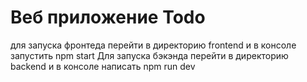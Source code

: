 # Веб приложение Todo

для запуска фронтеда перейти в директорию frontend и в консоле запустить npm start
Для запуска бэкэнда перейти в директорию backend и в консоле написать npm run dev

